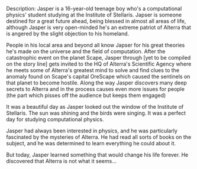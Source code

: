 
Description: Jasper is a 16-year-old teenage boy who's a computational physics' student studying at the Institute of Stellaris. Japser is someone destined for a great future ahead, being blessed in almost all areas of life, although Jasper is very open-minded he's an extreme patriot of Alterra that is angered by the slight objection to his homeland.


People in his local area and beyond all know Japser for his great theories he's made on the universe and the field of computation. After the catastrophic event on the planet Scape, Jasper through [yet to be compiled on the story line] gets invited to the HQ of Alterra's Scientific Agency where he meets some of Alterra's greatest mind to solve and find clues to the anomaly found on Scape's capital OreScape which caused the sentinels on that planet to become hostile. Along the way Jasper discovers many deep secrets to Alterra and in the process causes even more issues for people (the part which pisses off the audience but keeps them engaged)


It was a beautiful day as Jasper looked out the window of the Institute of Stellaris. The sun was shining and the birds were singing. It was a perfect day for studying computational physics.

Jasper had always been interested in physics, and he was particularly fascinated by the mysteries of Alterra. He had read all sorts of books on the subject, and he was determined to learn everything he could about it.

But today, Jasper learned something that would change his life forever. He discovered that Alterra is not what it seems...